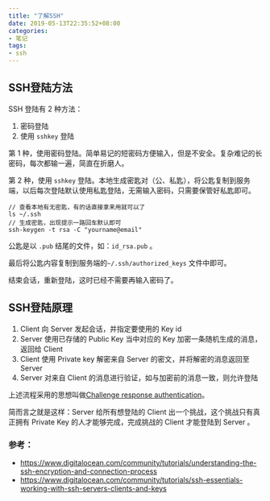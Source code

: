 ```yaml
---
title: "了解SSH"
date: 2019-05-13T22:35:52+08:00
categories:
- 笔记
tags:
- ssh
---
```

## SSH登陆方法

SSH 登陆有 2 种方法：
1. 密码登陆
2. 使用 `sshkey` 登陆

第 1 种，使用密码登陆。简单易记的短密码方便输入，但是不安全。复杂难记的长密码，每次都输一遍，简直在折磨人。

第 2 种，使用 `sshkey` 登陆。本地生成密匙对（公、私匙），将公匙复制到服务端，以后每次登陆默认使用私匙登陆，无需输入密码，只需要保管好私匙即可。

```shell
// 查看本地有无密匙，有的话直接拿来用就可以了
ls ~/.ssh
// 生成密匙，出现提示一路回车默认即可
ssh-keygen -t rsa -C "yourname@email"
```
公匙是以 `.pub` 结尾的文件，如：`id_rsa.pub` 。

最后将公匙内容复制到服务端的`~/.ssh/authorized_keys` 文件中即可。

结束会话，重新登陆，这时已经不需要再输入密码了。

## SSH登陆原理

1. Client 向 Server 发起会话，并指定要使用的 Key id
2. Server 使用已存储的 Public Key 当中对应的 Key 加密一条随机生成的消息，返回给 Client
3. Client 使用 Private key 解密来自 Server 的密文，并将解密的消息返回至 Server
4. Server 对来自 Client 的消息进行验证，如与加密前的消息一致，则允许登陆

上述流程采用的思想叫做[Challenge response authentication](https://en.wikipedia.org/wiki/Challenge%E2%80%93response_authentication)。

简而言之就是这样：Server 给所有想登陆的 Client 出一个挑战，这个挑战只有真正拥有 Private Key 的人才能够完成，完成挑战的 Client 才能登陆到 Server 。

### 参考：
+ https://www.digitalocean.com/community/tutorials/understanding-the-ssh-encryption-and-connection-process
+ https://www.digitalocean.com/community/tutorials/ssh-essentials-working-with-ssh-servers-clients-and-keys